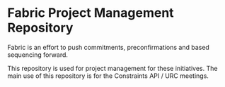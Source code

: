 # Fabric Project Management Repository

Fabric is an effort to push commitments, preconfirmations and based sequencing forward.

This repository is used for project management for these initiatives. The main use of this repository is for the Constraints API / URC meetings.

